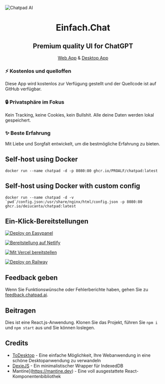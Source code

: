 ![Chatpad AI](./banner.png)

<h1 align="center">Einfach.Chat</h1>
<h2 align="center">Premium quality UI for ChatGPT</h2>
<!-- <p align="center"><a href="https://chatpad.ai">Web App</a> & <a href="https://download.chatpad.ai">Desktop App</a></p> -->
<p align="center"><a href="https://chatpad.ai">Web App</a> & <a href="https://dl.todesktop.com/230313oyppkw40a">Desktop App</a></p>

### ⚡️ Kostenlos und quelloffen

Diese App wird kostenlos zur Verfügung gestellt und der Quellcode ist auf GitHub verfügbar.

### 🔒 Privatsphäre im Fokus

Kein Tracking, keine Cookies, kein Bullshit. Alle deine Daten werden lokal gespeichert.

### ✨ Beste Erfahrung

Mit Liebe und Sorgfalt entwickelt, um die bestmögliche Erfahrung zu bieten.


## Self-host using Docker

```
docker run --name chatpad -d -p 8080:80 ghcr.io/PROALF/chatpad:latest
```

## Self-host using Docker with custom config

```
docker run --name chatpad -d -v `pwd`/config.json:/usr/share/nginx/html/config.json -p 8080:80 ghcr.io/deiucanta/chatpad:latest
```

## Ein-Klick-Bereitstellungen

<!-- Easypanel -->
[![Deploy on Easypanel](https://easypanel.io/img/deploy-on-easypanel-40.svg)](https://easypanel.io/docs/templates/chatpad)

<!-- Netlify -->
[![Bereitstellung auf Netlify](https://www.netlify.com/img/deploy/button.svg)](https://app.netlify.com/start/deploy?repository=https://github.com/deiucanta/chatpad)

<!-- Vercel -->
[![Mit Vercel bereitstellen](https://vercel.com/button)](https://vercel.com/new/clone?repository-url=https%3A%2F%2Fgithub.com%2Fdeiucanta%2Fchatpad&project-name=chatpad&repository-name=chatpad-vercel&demo-title=Chatpad&demo-description=The%20Official%20Chatpad%20Website&demo-url=https%3A%2F%2Fchatpad.ai&demo-image=https%3A%2F%2Fraw.githubusercontent.com%2Fdeiucanta%2Fchatpad%2Fmain%2Fbanner.png)

<!-- Eisenbahn -->
[![Deploy on Railway](https://railway.app/button.svg)](https://railway.app/template/Ak6DUw?referralCode=9M8r62)




## Feedback geben

Wenn Sie Funktionswünsche oder Fehlerberichte haben, gehen Sie zu [feedback.chatpad.ai](https://feedback.chatpad.ai).

## Beitragen

Dies ist eine React.js-Anwendung. Klonen Sie das Projekt, führen Sie `npm i` und `npm start` aus und Sie können loslegen.

## Credits

- [ToDesktop](https://todesktop.com) - Eine einfache Möglichkeit, Ihre Webanwendung in eine schöne Desktopanwendung zu verwandeln
- [DexieJS](https://dexie.org) - Ein minimalistischer Wrapper für IndexedDB
- Mantine](https://mantine.dev) - Eine voll ausgestattete React-Komponentenbibliothek


